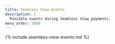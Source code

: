 ```yaml
---
title: Seamless View Events
description: |
  Possible events during Seamless View payments.
menu_order: 3000
---
```


{% include seamless-view-events.md %}
